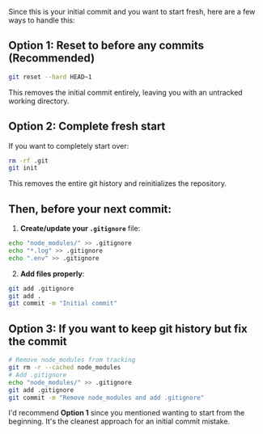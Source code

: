 Since this is your initial commit and you want to start fresh, here are a few ways to handle this:

## Option 1: Reset to before any commits (Recommended)
```bash
git reset --hard HEAD~1
```
This removes the initial commit entirely, leaving you with an untracked working directory.

## Option 2: Complete fresh start
If you want to completely start over:
```bash
rm -rf .git
git init
```
This removes the entire git history and reinitializes the repository.

## Then, before your next commit:
1. **Create/update your `.gitignore`** file:
```bash
echo "node_modules/" >> .gitignore
echo "*.log" >> .gitignore
echo ".env" >> .gitignore
```

2. **Add files properly**:
```bash
git add .gitignore
git add . 
git commit -m "Initial commit"
```

## Option 3: If you want to keep git history but fix the commit
```bash
# Remove node_modules from tracking
git rm -r --cached node_modules
# Add .gitignore
echo "node_modules/" >> .gitignore
git add .gitignore
git commit -m "Remove node_modules and add .gitignore"
```

I'd recommend **Option 1** since you mentioned wanting to start from the beginning. It's the cleanest approach for an initial commit mistake.